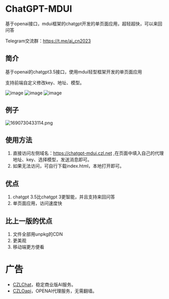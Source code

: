 # ChatGPT-MDUI
基于openai接口，mdui框架的chatgpt开发的单页面应用，超轻超快，可以来回问答

Telegram交流群：https://t.me/ai_cn2023

## 简介

基于openai的chatgpt3.5接口，使用mdui轻型框架开发的单页面应用

支持前端自定义修改key、地址、模型。

![image](https://github.com/woodchen-ink/ChatGPT3.5-MDUI-SinglePage/assets/95951386/cfc73b23-0b86-4e82-87c9-05870a654123)
![image](https://github.com/woodchen-ink/ChatGPT3.5-MDUI-SinglePage/assets/95951386/a5e9e17a-aabd-4474-8c12-0893b964fc02)
![image](https://github.com/woodchen-ink/ChatGPT3.5-MDUI-SinglePage/assets/95951386/a7032693-15d8-4051-a19b-1f6f78b533ff)




## 例子

![1690730433114.png](https://cdn-img.czl.net/2023/07/30/64c67fc1dc8b5.png)

## 使用方法

1. 直接访问左侧域名：https://chatgpt-mdui.czl.net ,在页面中填入自己的代理地址、key、选择模型，发送消息即可。
2. 如果无法访问，可自行下载index.html，本地打开即可。

## 优点

1. chatgpt 3.5比chatgpt 3更智能，并且支持来回问答
2. 单页面应用，访问速度快

## 比上一版的优点

1. 文件全部用unpkg的CDN
2. 更美观
3. 移动端更方便看

# 广告
- [CZLChat](https://chat.czl.net)，稳定商业版AI服务。
- [CZLOapi](https://oapi.czl.net)，OPENAI代理服务，无需翻墙。
